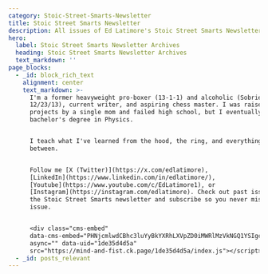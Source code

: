 ```yaml
---
category: Stoic-Street-Smarts-Newsletter
title: Stoic Street Smarts Newsletter
description: All issues of Ed Latimore's Stoic Street Smarts Newsletter
hero:
  label: Stoic Street Smarts Newsletter Archives
  heading: Stoic Street Smarts Newsletter Archives
  text_markdown: ''
page_blocks:
  - _id: block_rich_text
    alignment: center
    text_markdown: >-
      I'm a former heavyweight pro-boxer (13-1-1) and alcoholic (Sobriety date
      12/23/13), current writer, and aspiring chess master. I was raised in the
      projects by a single mom and failed high school, but I eventually earned a
      bachelor's degree in Physics.


      I teach what I've learned from the hood, the ring, and everything in
      between.


      Follow me [X (Twitter)](https://x.com/edlatimore),
      [LinkedIn](https://www.linkedin.com/in/edlatimore/),
      [Youtube](https://www.youtube.com/c/EdLatimore1), or
      [Instagram](https://instagram.com/edlatimore). Check out past issues of
      the Stoic Street Smarts newsletter and subscribe so you never miss an
      issue.


      <div class="cms-embed"
      data-cms-embed="PHNjcmlwdCBhc3luYyBkYXRhLXVpZD0iMWRlMzVkNGQ1YSIgc3JjPSJodHRwczovL21pbmQtYW5kLWZpc3QuY2sucGFnZS8xZGUzNWQ0ZDVhL2luZGV4LmpzIj48L3NjcmlwdD4="><script
      async="" data-uid="1de35d4d5a"
      src="https://mind-and-fist.ck.page/1de35d4d5a/index.js"></script></div>
  - _id: posts_relevant
---
```

